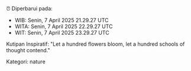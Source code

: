 ⏰ Diperbarui pada:
- WIB: Senin, 7 April 2025 21.29.27 UTC
- WITA: Senin, 7 April 2025 22.29.27 UTC
- WIT: Senin, 7 April 2025 23.29.27 UTC

Kutipan Inspiratif:
"Let a hundred flowers bloom, let a hundred schools of thought contend."


Kategori: nature

